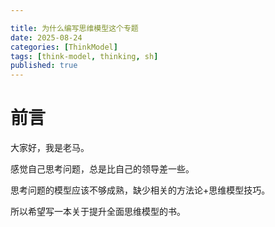 ```yaml
---

title: 为什么编写思维模型这个专题
date: 2025-08-24
categories: [ThinkModel]
tags: [think-model, thinking, sh]
published: true
---
```



# 前言

大家好，我是老马。

感觉自己思考问题，总是比自己的领导差一些。

思考问题的模型应该不够成熟，缺少相关的方法论+思维模型技巧。

所以希望写一本关于提升全面思维模型的书。



